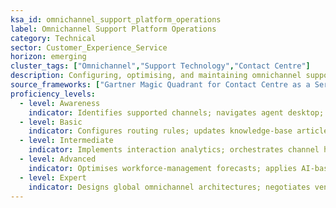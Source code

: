 ```yaml
---
ksa_id: omnichannel_support_platform_operations
label: Omnichannel Support Platform Operations
category: Technical
sector: Customer_Experience_Service
horizon: emerging
cluster_tags: ["Omnichannel","Support Technology","Contact Centre"]
description: Configuring, optimising, and maintaining omnichannel support platforms—voice, chat, messaging, social, and self‑service—to deliver seamless customer experiences and real‑time context hand‑offs.
source_frameworks: ["Gartner Magic Quadrant for Contact Centre as a Service 2025"]
proficiency_levels:
  - level: Awareness
    indicator: Identifies supported channels; navigates agent desktop; recognises customer‑identity pop‑ups.
  - level: Basic
    indicator: Configures routing rules; updates knowledge‑base articles; monitors basic service‑level objectives (SLOs).
  - level: Intermediate
    indicator: Implements interaction analytics; orchestrates channel hand‑off workflows; integrates chatbots.
  - level: Advanced
    indicator: Optimises workforce‑management forecasts; applies AI‑based sentiment routing; ensures PCI‑DSS compliance for voice payments.
  - level: Expert
    indicator: Designs global omnichannel architectures; negotiates vendor contracts; publishes benchmarks on customer‑effort reduction.
---
```

